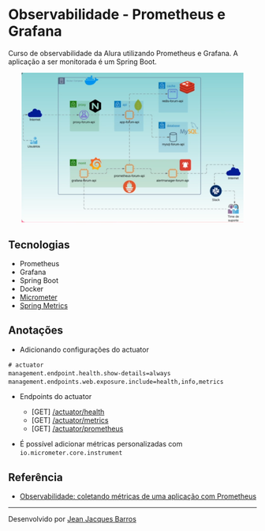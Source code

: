 # Observabilidade - Prometheus e Grafana

Curso de observabilidade da Alura utilizando Prometheus e Grafana. A aplicação a ser monitorada é um Spring Boot.

<div align="center"><img src="./files/arquitetura-curso.png" width="450px"/></div>

## Tecnologias

- Prometheus
- Grafana
- Spring Boot
- Docker
- [Micrometer](https://micrometer.io/docs)
- [Spring Metrics](https://docs.spring.io/spring-metrics/docs/current/public/prometheus)

## Anotações

- Adicionando configurações do actuator

``` xml
# actuator
management.endpoint.health.show-details=always
management.endpoints.web.exposure.include=health,info,metrics
```

- Endpoints do actuator
    - [GET] [/actuator/health](http://localhost:8080/actuator/health)
    - [GET] [/actuator/metrics](http://localhost:8080/actuator/metrics)
    - [GET] [/actuator/prometheus](http://localhost:8080/actuator/prometheus)

- É possível adicionar métricas personalizadas com ``io.micrometer.core.instrument``

## Referência

- [Observabilidade: coletando métricas de uma aplicação com Prometheus](https://cursos.alura.com.br/course/observabilidade-prometheus)

---
Desenvolvido por [Jean Jacques Barros](https://github.com/jjeanjacques10)